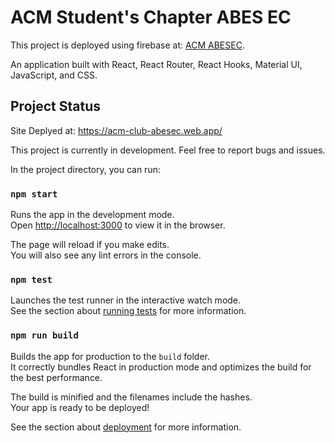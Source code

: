 # ACM Student's Chapter ABES EC

This project is deployed using firebase at: [ACM ABESEC](https://acm-club-abesec.web.app/).


An application built with React, React Router, React Hooks, Material UI, JavaScript, and CSS.

## Project Status
Site Deplyed at: https://acm-club-abesec.web.app/

This project is currently in development. Feel free to report bugs and issues.


In the project directory, you can run:

### `npm start`

Runs the app in the development mode.\
Open [http://localhost:3000](http://localhost:3000) to view it in the browser.

The page will reload if you make edits.\
You will also see any lint errors in the console.

### `npm test`

Launches the test runner in the interactive watch mode.\
See the section about [running tests](https://facebook.github.io/create-react-app/docs/running-tests) for more information.

### `npm run build`

Builds the app for production to the `build` folder.\
It correctly bundles React in production mode and optimizes the build for the best performance.

The build is minified and the filenames include the hashes.\
Your app is ready to be deployed!

See the section about [deployment](https://facebook.github.io/create-react-app/docs/deployment) for more information.



